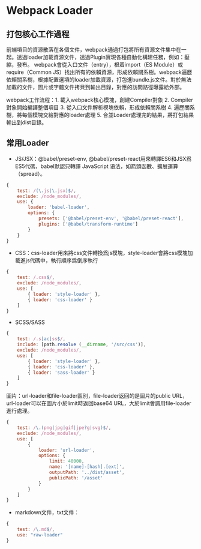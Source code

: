 # Webpack Loader

## 打包核心工作過程

前端項目的資源散落在各個文件，webpack通過打包將所有資源文件集中在一起。透過loader加載資源文件，透過Plugin實現各種自動化構建任務，例如：壓縮，發布。
webpack會從入口文件（entry），根着import（ES Module）或require（Common JS）找出所有的依賴資源，形成依賴關系樹。webpack遍歷依賴關系樹，根據配置選項的loader加載資源，打包進bundle.js文件。對於無法加載的文件，圖片或字體文件拷貝到輸出目錄，對應的訪問路徑曝露給外部。

webpack工作流程：1. 載入webpack核心模塊，創建Compiler對象 2. Compiler對象開始編譯整個項目 3. 從入口文件解析模塊依賴，形成依賴關系樹 4. 遍歷關系樹，將每個模塊交給對應的loader處理 5. 合並Loader處理完的結果，將打包結果輸出到dist目錄。

## 常用Loader

- JS/JSX：@babel/preset-env, @babel/preset-react用來轉譯ES6和JSX爲ES5代碼，babel默認只轉譯 JavaScript 语法，如箭頭函數、擴展運算（spread）。

```js
{
    test: /(\.js|\.jsx)$/,
    exclude: /node_modules/,
    use: {
        loader: 'babel-loader',
        options: {
            presets: ['@babel/preset-env', '@babel/preset-react'],
            plugins: ['@babel/transform-runtime']
        }
    }
}
```

- CSS：css-loader用來將css文件轉換爲js模塊，style-loader會將css模塊加載進js代碼中，執行順序爲倒序執行

```js
{
    test: /.css$/,
    exclude: /node_modules/,
    use: [
        { loader: 'style-loader' },
        { loader: 'css-loader' }
    ]
}
```

- SCSS/SASS

```js
{
    test: /.s[ac]ss$/,
    include: [path.resolve (__dirname, '/src/css')],
    exclude: /node_modules/,
    use: [
        { loader: 'style-loader' },
        { loader: 'css-loader' },
        { loader: 'sass-loader' }
    ]
}
```

圖片：url-loader和file-loader區別，file-loader返回的是圖片的public URL，url-loader可以在圖片小於limit時返回base64 URL，大於limit會調用file-loader進行處理。

```js
{
    test: /\.(png|jpg|gif|jpe?g|svg)$/,
    exclude: /node_modules/,
    use: [
        {
            loader: 'url-loader',
            options: {
                limit: 40000,
                name: '[name]-[hash].[ext]',
                outputPath: '../dist/asset',
                publicPath: '/asset'
            }
        }
    ]
}

```

- markdown文件，txt文件：

```js
{
    test: /\.md$/,
    use: "raw-loader"
}
```

